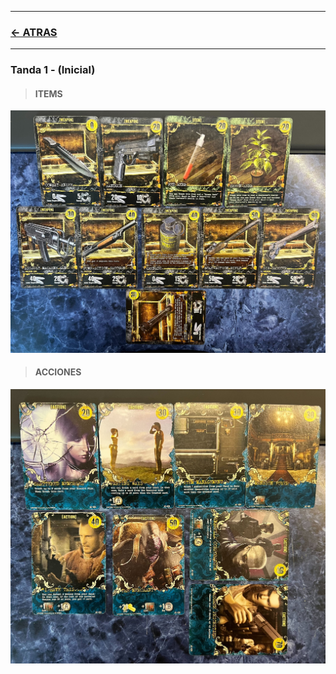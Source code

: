 
---

### [<- ATRAS](../README.md)

---



### Tanda 1 - (Inicial)


> #### ITEMS

![alt setup_tanda_1_items.jpg](https://github.com/jachiev8a/resident-evil-rule-book/blob/master/_python/img/setup_tanda_1_items.jpg?raw=true)

> #### ACCIONES

![alt setup_tanda_1_actions.jpg](https://github.com/jachiev8a/resident-evil-rule-book/blob/master/_python/img/setup_tanda_1_actions.jpg?raw=true)


